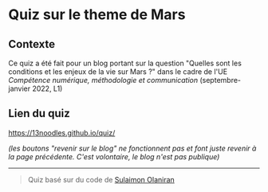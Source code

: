 # Quiz sur le theme de Mars

## Contexte
Ce quiz a été fait pour un blog portant sur la question "Quelles sont les conditions et les enjeux de la vie sur Mars ?" 
dans le cadre de l'UE *Compétence numérique, méthodologie et communication* (septembre-janvier 2022, L1)

## Lien du quiz
https://13noodles.github.io/quiz/

*(les boutons "revenir sur le blog" ne fonctionnent pas et font juste revenir à la page précédente. C'est volontaire, le blog n'est pas publique)*

---
> Quiz basé sur du code de [Sulaimon Olaniran](https://codepen.io/Sulaimon-Olaniran/pen/zYKJLjK)
